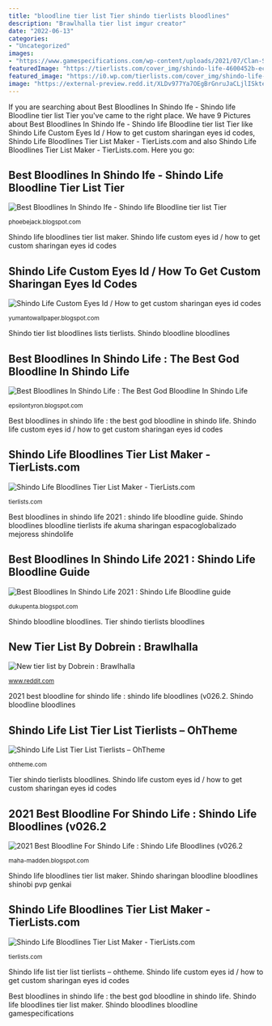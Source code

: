 ```yaml
---
title: "bloodline tier list Tier shindo tierlists bloodlines"
description: "Brawlhalla tier list imgur creator"
date: "2022-06-13"
categories:
- "Uncategorized"
images:
- "https://www.gamespecifications.com/wp-content/uploads/2021/07/Clan-Shindo-Life-Best-Bloodlines-1024x576.jpg"
featuredImage: "https://tierlists.com/cover_img/shindo-life-4600452b-ecc6-4c0e-b5a2-a248549e5240.png"
featured_image: "https://i0.wp.com/tierlists.com/cover_img/shindo-life-bloodlines-tier-list-aa79b7f7-f808-4a8c-9b23-23bba829b432.png"
image: "https://external-preview.redd.it/XLDv977Ya7OEgBrGnruJaCLjlISkteP_aZt_SRBD3Ok.jpg?auto=webp&amp;s=450c2d60128930e8c7ff8dd0c5dcea7d7f17d608"
---
```


If you are searching about Best Bloodlines In Shindo Ife - Shindo life Bloodline tier list Tier you've came to the right place. We have 9 Pictures about Best Bloodlines In Shindo Ife - Shindo life Bloodline tier list Tier like Shindo Life Custom Eyes Id / How to get custom sharingan eyes id codes, Shindo Life Bloodlines Tier List Maker - TierLists.com and also Shindo Life Bloodlines Tier List Maker - TierLists.com. Here you go:

## Best Bloodlines In Shindo Ife - Shindo Life Bloodline Tier List Tier

![Best Bloodlines In Shindo Ife - Shindo life Bloodline tier list Tier](https://lh5.googleusercontent.com/proxy/xdPBWtTloAR4edGiVuv9aA86SxvMMMJAOpZfyqrjlItFZLW-eQeOT_rzLlxWMf5h98a_WpxkwSpwHrbAZYR62jypjTQzkEC4nH4mZwGSFrVy6w=w1200-h630-p-k-no-nu "Shindo tier list bloodlines lists tierlists")

<small>phoebejack.blogspot.com</small>

Shindo life bloodlines tier list maker. Shindo life custom eyes id / how to get custom sharingan eyes id codes

## Shindo Life Custom Eyes Id / How To Get Custom Sharingan Eyes Id Codes

![Shindo Life Custom Eyes Id / How to get custom sharingan eyes id codes](https://static.wikia.nocookie.net/7ef71f7d-a47d-47a7-8034-21cabe70dc81 "Shindo sharingan bloodline bloodlines shinobi pvp genkai")

<small>yumantowallpaper.blogspot.com</small>

Shindo tier list bloodlines lists tierlists. Shindo bloodline bloodlines

## Best Bloodlines In Shindo Life : The Best God Bloodline In Shindo Life

![Best Bloodlines In Shindo Life : The Best God Bloodline In Shindo Life](https://www.gamespecifications.com/wp-content/uploads/2021/07/Clan-Shindo-Life-Best-Bloodlines-1024x576.jpg "Shindo bloodlines bloodline gamespecifications")

<small>epsilontyron.blogspot.com</small>

Best bloodlines in shindo life : the best god bloodline in shindo life. Shindo life custom eyes id / how to get custom sharingan eyes id codes

## Shindo Life Bloodlines Tier List Maker - TierLists.com

![Shindo Life Bloodlines Tier List Maker - TierLists.com](https://tierlists.com/cover_img/my-tier-list-for-shindo-life-c68d8464-84fa-46fa-b21d-673a204a08d0.png "Shindo life list tier list tierlists – ohtheme")

<small>tierlists.com</small>

Best bloodlines in shindo life 2021 : shindo life bloodline guide. Shindo bloodlines bloodline tierlists ife akuma sharingan espacoglobalizado mejoress shindolife

## Best Bloodlines In Shindo Life 2021 : Shindo Life Bloodline Guide

![Best Bloodlines In Shindo Life 2021 : Shindo Life Bloodline guide](https://i0.wp.com/tierlists.com/cover_img/shindo-life-bloodlines-tier-list-aa79b7f7-f808-4a8c-9b23-23bba829b432.png "Shindo bloodlines bloodline")

<small>dukupenta.blogspot.com</small>

Shindo bloodline bloodlines. Tier shindo tierlists bloodlines

## New Tier List By Dobrein : Brawlhalla

![New tier list by Dobrein : Brawlhalla](https://external-preview.redd.it/XLDv977Ya7OEgBrGnruJaCLjlISkteP_aZt_SRBD3Ok.jpg?auto=webp&amp;s=450c2d60128930e8c7ff8dd0c5dcea7d7f17d608 "Shindo life bloodlines tier list maker")

<small>www.reddit.com</small>

2021 best bloodline for shindo life : shindo life bloodlines (v026.2. Shindo bloodline bloodlines

## Shindo Life List Tier List Tierlists – OhTheme

![Shindo Life List Tier List Tierlists – OhTheme](https://i0.wp.com/tierlists.com/cover_img/shindo-life-bloodlines-tier-list-aa79b7f7-f808-4a8c-9b23-23bba829b432.png?resize=650,400 "Shindo bloodlines bloodline tierlists ife akuma sharingan espacoglobalizado mejoress shindolife")

<small>ohtheme.com</small>

Tier shindo tierlists bloodlines. Shindo life custom eyes id / how to get custom sharingan eyes id codes

## 2021 Best Bloodline For Shindo Life : Shindo Life Bloodlines (v026.2

![2021 Best Bloodline For Shindo Life : Shindo Life Bloodlines (v026.2](https://lh5.googleusercontent.com/proxy/2EQ_zbAfmFjMvY0y82vsDgm1_mHQ7jHSEopb7x9pxtceyhDyGt2-SYwAUQCWCf2cR_6sRvI-nrMNQ1JzAi5iWabJEwlFvOA7=w1200-h630-pd "Best bloodlines in shindo life : the best god bloodline in shindo life")

<small>maha-madden.blogspot.com</small>

Shindo life bloodlines tier list maker. Shindo sharingan bloodline bloodlines shinobi pvp genkai

## Shindo Life Bloodlines Tier List Maker - TierLists.com

![Shindo Life Bloodlines Tier List Maker - TierLists.com](https://tierlists.com/cover_img/shindo-life-4600452b-ecc6-4c0e-b5a2-a248549e5240.png "Best bloodlines in shindo life 2021 : shindo life bloodline guide")

<small>tierlists.com</small>

Shindo life list tier list tierlists – ohtheme. Shindo life custom eyes id / how to get custom sharingan eyes id codes

Best bloodlines in shindo life : the best god bloodline in shindo life. Shindo life bloodlines tier list maker. Shindo bloodlines bloodline gamespecifications
